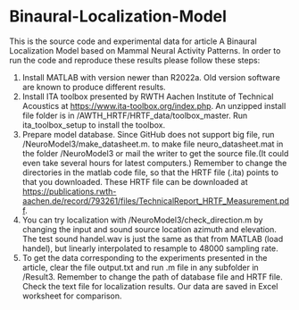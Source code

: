 # Binaural-Localization-Model
This is the source code and experimental data for article A Binaural Localization Model based on Mammal Neural Activity Patterns. In order to run the code and reproduce these results please follow these steps:
1. Install MATLAB with version newer than R2022a. Old version software are known to produce different results.
2. Install ITA toolbox presented by RWTH Aachen Institute of Technical Acoustics at https://www.ita-toolbox.org/index.php. An unzipped install file folder is in /AWTH_HRTF/HRTF_data/toolbox_master. Run ita_toolbox_setup to install the toolbox.
3. Prepare model database. Since GitHub does not support big file, run /NeuroModel3/make_datasheet.m. to make file neuro_datasheet.mat in the folder /NeuroModel3 or mail the writer to get the source file.(It could even take several hours for latest computers.) Remember to change the directories in the matlab code file, so that the HRTF file (.ita) points to that you downloaded. These HRTF file can be downloaded at  https://publications.rwth-aachen.de/record/793261/files/TechnicalReport_HRTF_Measurement.pdf.
4. You can try localization with /NeuroModel3/check_direction.m by changing the input and sound source location azimuth and elevation. The test sound handel.wav is just the same as that from MATLAB (load handel), but linearly interpolated to resample to 48000 sampling rate.
5. To get the data corresponding to the experiments presented in the article, clear the file output.txt and run .m file in any subfolder in /Result3. Remember to change the path of database file and HRTF file. Check the text file for localization results. Our data are saved in Excel worksheet for comparison.
